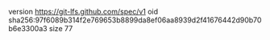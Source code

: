 version https://git-lfs.github.com/spec/v1
oid sha256:97f6089b314f2e769653b8899da8ef06aa8939d2f41676442d90b70b6e3300a3
size 77
